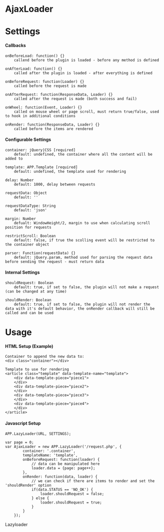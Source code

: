 AjaxLoader
==========

Settings
==========

#### Callbacks

    onBeforeLoad: function() {}
        callend before the plugin is loaded - before any method is defined

    onAfterLoad: function() {}
        called after the plugin is loaded - after everything is defined

    onBeforeRequest: function(Loader) {}
        called before the request is made

    onAfterRequest: function(ResponseData, Loader) {}
        called after the request is made (both success and fail)

    onWheel: function(Event, Loader) {}
        called on mouse wheel or page scroll, must return true/false, used to hook in additional conditions

    onRender: function(ResponseData, Loader) {}
        called before the items are rendered


#### Configurable Settings

    container: jQuery|CSS [required]
        default: undefined, the container where all the content will be added to

    template: APP.Template [required]
        default: undefined, the template used for rendering

    delay: Number
        default: 1000, delay between requests

    requestData: Object
        default: ''

    requestDataType: String
        default: 'json'

    margin: Number
        defualt: WindowHeight/2, margin to use when calculating scroll position for requests

    restrictScroll: Boolean
        default: false, if true the scolling event will be restricted to the container object

    parser: Function(requestData) {}
        default: jQuery.param, method used for parsing the request data before sending the request - must return data


#### Internal Settings

    shouldRequest: Boolean
        default: true, if set to false, the plugin will not make a request (can be changed at any time)

    shouldRender: Boolean
        default: true, if set to false, the plugin will not render the data with it's default behavior, the onRender callback will still be called and can be used


Usage
==========

#### HTML Setup (Example)
    Container to append the new data to:
    <div class="container"></div>

    Template to use for rendering
    <article class="template" data-template-name="template">
        <div data-template-piece="piece1">
        </div>
        <div data-template-piece="piece2">
        </div>
        <div data-template-piece="piece3">
        </div>
        <div data-template-piece="piece4">
        </div>
    </article>

#### Javascript Setup

    APP.LazyLoader(URL, SETTINGS);

    var page = 0;
    var AjaxLoader = new APP.LazyLoader('/request.php', {
            container: '.container',
            templateName: 'template',
            onBeforeRequest: function(loader) {
                // data can be manipulated here
                loader.data = {page: page++};
            },
            onRender: function(data, loader) {
                // we can check if there are items to render and set the 'shouldRender' option
                if(data.STATUS == 'NO_OK') {
                    loader.shouldRequest = false;
                } else {
                    loader.shouldRequest = true;
                }
            }
        });
        


Lazyloader
